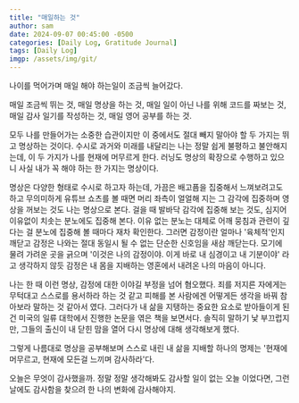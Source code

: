 ```yaml
---
title: "매일하는 것"
author: sam
date: 2024-09-07 00:45:00 -0500
categories: [Daily Log, Gratitude Journal]
tags: [Daily Log]
imgp: /assets/img/git/
---
```


나이를 먹어가며 매일 해야 하는일이 조금씩 늘어갔다.

매일 조금씩 뛰는 것, 매일 명상을 하는 것, 매일 일이 아닌 나를 위해 코드를 짜보는 것, 매일 감사 일기를 작성하는 것, 매일 영어 공부를 하는 것.

모두 나를 만들어가는 소중한 습관이지만 이 중에서도 절대 빼지 말아야 할 두 가지는 뛰고 명상하는 것이다. 수시로 과거와 미래를 내달리는 나는 정말 쉽게 불평하고 불안해지는데, 이 두 가지가 나를 현재에 머무르게 한다. 러닝도 명상의 확장으로 수행하고 있으니 사실 내가 꼭 해야 하는 한 가지는 명상이다. 

명상은 다양한 형태로 수시로 하고자 하는데, 가끔은 배고픔을 집중해서 느껴보려고도 하고 무의미하게 유튜브 쇼츠를 볼 때면 머리 좌측이 얼얼해 지는 그 감각에 집중하며 영상을 꺼보는 것도 나는 명상으로 본다. 걸을 때 발바닥 감각에 집중해 보는 것도, 심지어 이유없이 치솟는 분노에도 집중해 본다. 이유 없는 분노는 대체로 어깨 뭉침과 관련이 깊다는 걸 분노에 집중해 볼 때마다 재차 확인한다. 그러면 감정이란 얼마나 '육체적'인지 깨닫고 감정은 나와는 절대 동일시 될 수 없는 단순한 신호임을 새삼 깨닫는다. 모기에 물려 가려운 곳을 긁으며 '이것은 나의 감정이야. 이게 바로 내 심경이고 내 기분이야' 라고 생각하지 않듯 감정은 내 몸을 지배하는 영혼에서 내려온 나의 마음이 아니다. 

나는 한 때 이런 명상, 감정에 대한 이야길 부정을 넘어 혐오했다. 죄를 저지른 자에게는 무턱대고 스스로를 용서하라 하는 것 같고 피해를 본 사람에겐 어떻게든 생각을 바꿔 참아보라 말하는 것 같아서 였다. 그러다가 내 삶을 지탱하는 중요한 요소로 받아들이게 된 건 미국의 일류 대학에서 진행한 논문을 엮은 책을 보면서다. 솔직히 말하기 낯 부끄럽지만, 그들의 출신이 내 닫힌 맘을 열어 다시 명상에 대해 생각해보게 했다. 

그렇게 나름대로 명상을 공부해보며 스스로 내린 내 삶을 지배할 하나의 명제는 '현재에 머무르고, 현재에 모든걸 느끼며 감사하라'다.

오늘은 무엇이 감사했을까. 정말 정말 생각해봐도 감사할 일이 없는 오늘 이었다면, 그런 날에도 감사함을 찾으려 한 나의 변화에 감사해야지.
